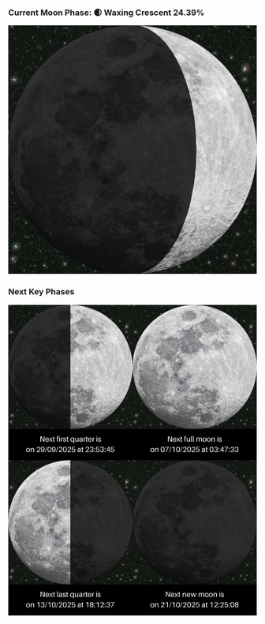 ### Current Moon Phase: 🌒 Waxing Crescent 24.39%
![Moon Phase](moonphase.png)
### Next Key Phases
![Gallery](gallery.png)